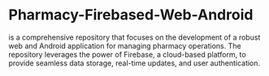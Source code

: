 # Pharmacy-Firebased-Web-Android
is a comprehensive repository  that focuses on the development of a robust web and Android application for managing pharmacy operations. The repository leverages the power of Firebase, a cloud-based platform, to provide seamless data storage, real-time updates, and user authentication.
